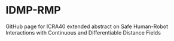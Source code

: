 # IDMP-RMP
GitHub page for ICRA40 extended abstract on Safe Human-Robot Interactions with Continuous and Differentiable Distance Fields
